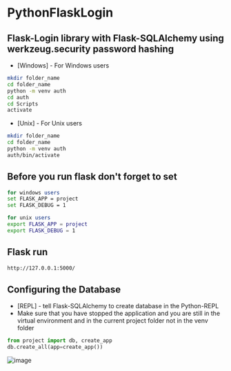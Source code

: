# PythonFlaskLogin

## Flask-Login library with Flask-SQLAlchemy using werkzeug.security password hashing

- [Windows] - For Windows users

```sh
mkdir folder_name
cd folder_name
python -m venv auth
cd auth
cd Scripts
activate
```

- [Unix] - For Unix users
```sh
mkdir folder_name
cd folder_name
python -m venv auth
auth/bin/activate
```

## Before you run flask don't forget to set 
```sh
for windows users
set FLASK_APP = project
set FLASK_DEBUG = 1

for unix users
export FLASK_APP = project
export FLASK_DEBUG = 1
```

## Flask run 
```sh
http://127.0.0.1:5000/
```


## Configuring the Database
- [REPL] - tell Flask-SQLAlchemy to create database in the Python-REPL
- Make sure that you have stopped the application and you are still in the virtual environment and in the current project folder not in the venv folder 
```python
from project import db, create_app
db.create_all(app=create_app())
```


![image](https://user-images.githubusercontent.com/24410504/116811212-b78aea80-ab50-11eb-9c99-f6495e77bc60.png)

